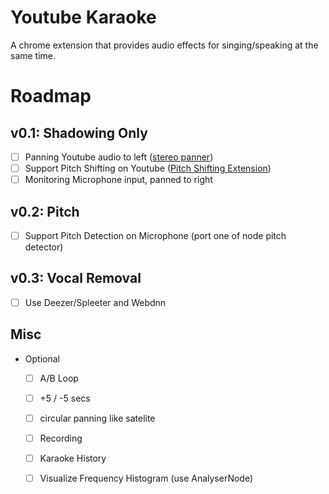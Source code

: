 # Youtube Karaoke
A chrome extension that provides audio effects for singing/speaking at the same time.

# Roadmap
## v0.1: Shadowing Only
  * [ ] Panning Youtube audio to left ([stereo panner](https://mdn.github.io/webaudio-examples/stereo-panner-node/))
  * [ ] Support Pitch Shifting on Youtube ([Pitch Shifting Extension](https://chrome.google.com/webstore/detail/pitch-shifter-html5-video/mpmkclglcbkjchakihfpblainfncennj?hl=en-GB))
  * [ ] Monitoring Microphone input, panned to right

## v0.2: Pitch
  * [ ] Support Pitch Detection on Microphone (port one of node pitch detector)

## v0.3: Vocal Removal
  * [ ] Use Deezer/Spleeter and Webdnn

## Misc
  * Optional
    * [ ] A/B Loop
    * [ ] +5 / -5 secs
    * [ ] circular panning like satelite
    * [ ] Recording
    * [ ] Karaoke History
    * [ ] Visualize Frequency Histogram (use AnalyserNode)

